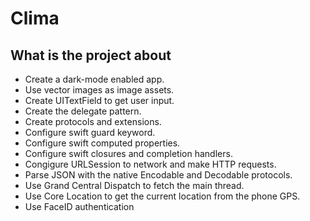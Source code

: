 

#  Clima


## What is the project about

* Create a dark-mode enabled app.
* Use vector images as image assets.
* Create UITextField to get user input. 
* Create the delegate pattern.
* Create protocols and extensions. 
* Configure swift guard keyword. 
* Configure swift computed properties.
* Configure swift closures and completion handlers.
* Congigure URLSession to network and make HTTP requests.
* Parse JSON with the native Encodable and Decodable protocols. 
* Use Grand Central Dispatch to fetch the main thread.
* Use Core Location to get the current location from the phone GPS.
* Use FaceID authentication 

